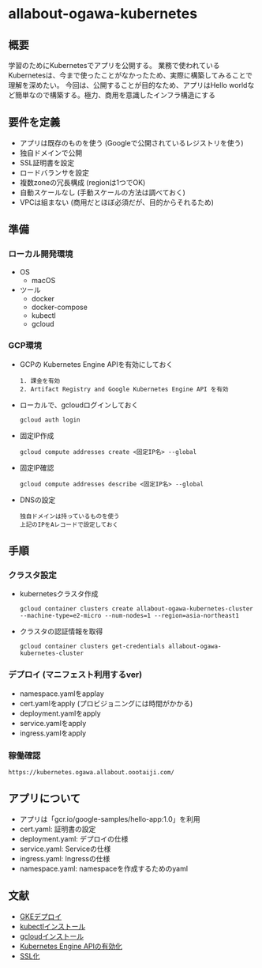 # allabout-ogawa-kubernetes
## 概要
学習のためにKubernetesでアプリを公開する。
業務で使われているKubernetesは、今まで使ったことがなかったため、実際に構築してみることで理解を深めたい。
今回は、公開することが目的なため、アプリはHello worldなど簡単なので構築する。極力、商用を意識したインフラ構造にする


## 要件を定義
- アプリは既存のものを使う (Googleで公開されているレジストリを使う)
- 独自ドメインで公開
- SSL証明書を設定
- ロードバランサを設定
- 複数zoneの冗長構成 (regionは1つでOK)
- 自動スケールなし (手動スケールの方法は調べておく)
- VPCは組まない (商用だとほぼ必須だが、目的からそれるため)


## 準備
### ローカル開発環境
- OS
    - macOS
- ツール
    - docker
    - docker-compose
    - kubectl
    - gcloud

### GCP環境
- GCPの Kubernetes Engine APIを有効にしておく

    ```
    1. 課金を有効
    2. Artifact Registry and Google Kubernetes Engine API を有効
    ```

- ローカルで、gcloudログインしておく

    ```
    gcloud auth login
    ```

- 固定IP作成

    ```
    gcloud compute addresses create <固定IP名> --global
    ```

- 固定IP確認

    ```
    gcloud compute addresses describe <固定IP名> --global
    ```

- DNSの設定

    ```
    独自ドメインは持っているものを使う
    上記のIPをAレコードで設定しておく
    ```

## 手順
### クラスタ設定
- kubernetesクラスタ作成

    ```
    gcloud container clusters create allabout-ogawa-kubernetes-cluster --machine-type=e2-micro --num-nodes=1 --region=asia-northeast1
    ```

- クラスタの認証情報を取得

    ```
    gcloud container clusters get-credentials allabout-ogawa-kubernetes-cluster
    ```

### デプロイ (マニフェスト利用するver)
- namespace.yamlをapplay
- cert.yamlをapply (プロビジョニングには時間がかかる)
- deployment.yamlをapply
- service.yamlをapply
- ingress.yamlをapply

### 稼働確認

```
https://kubernetes.ogawa.allabout.oootaiji.com/
```


## アプリについて
- アプリは「gcr.io/google-samples/hello-app:1.0」を利用
- cert.yaml: 証明書の設定
- deployment.yaml: デプロイの仕様
- service.yaml: Serviceの仕様
- ingress.yaml: Ingressの仕様
- namespace.yaml: namespaceを作成するためのyaml


## 文献
- [GKEデプロイ](https://qiita.com/8yoshiyoshi/items/99a16843e081979ff627)
- [kubectlインストール](https://kubernetes.io/ja/docs/tasks/tools/install-kubectl/#homebrewを使用してmacosへインストールする)
- [gcloudインストール](https://cloud.google.com/sdk/docs/quickstart)
- [Kubernetes Engine APIの有効化](https://cloud.google.com/kubernetes-engine/docs/quickstart)
- [SSL化](https://cloud.google.com/kubernetes-engine/docs/how-to/managed-certs)
